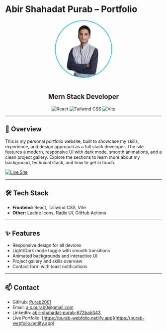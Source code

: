 # Abir Shahadat Purab – Portfolio

<div align="center">
  <img src="src/assets/Picture.png" alt="Abir Shahadat Purab" width="180" style="border-radius: 50%; border: 2px solid #06B6D4; margin-bottom: 16px;" />
  <h2>Mern Stack Developer</h2>
  <div>
    <img src="https://img.shields.io/badge/-React-61DAFB?style=for-the-badge&logo=react&logoColor=black" alt="React" />
    <img src="https://img.shields.io/badge/-TailwindCSS-06B6D4?style=for-the-badge&logo=tailwindcss" alt="Tailwind CSS" />
    <img src="https://img.shields.io/badge/-Vite-646CFF?style=for-the-badge&logo=vite&logoColor=white" alt="Vite" />
  </div>
</div>

---

## 👋 Overview

This is my personal portfolio website, built to showcase my skills, experience, and design approach as a full stack developer. The site features a modern, responsive UI with dark mode, smooth animations, and a clean project gallery. Explore the sections to learn more about my background, technical stack, and how to get in touch.

[![Live Site](https://img.shields.io/badge/Live%20Site-Visit-green?style=for-the-badge&logo=netlify)](https://purab-webfolio.netlify.app)

---

## 🛠️ Tech Stack

- **Frontend:** React, Tailwind CSS, Vite
- **Other:** Lucide Icons, Radix UI, GitHub Actions

---

## ✨ Features

- Responsive design for all devices
- Light/Dark mode toggle with smooth transitions
- Animated backgrounds and interactive UI
- Project gallery and skills overview
- Contact form with toast notifications

---

## 📫 Contact

- GitHub: [Purab2001](https://github.com/Purab2001)
- Email: [a.s.purab0@gmail.com](mailto:a.s.purab0@gmail.com)
- LinkedIn: [abir-shahadat-purab-672bab343](https://www.linkedin.com/in/abir-shahadat-purab-672bab343/)
- Live Portfolio: [https://purab-webfolio.netlify.app](https://purab-webfolio.netlify.app)
